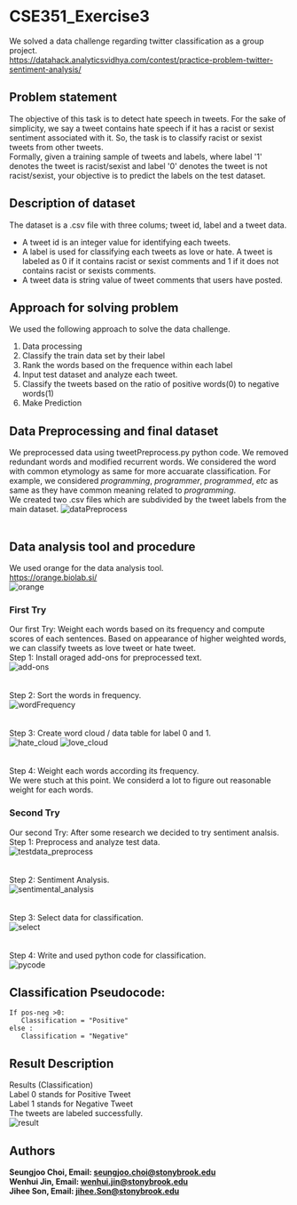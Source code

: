 # CSE351_Exercise3  
We solved a data challenge regarding twitter classification as a group project.  
https://datahack.analyticsvidhya.com/contest/practice-problem-twitter-sentiment-analysis/  

## Problem statement  
The objective of this task is to detect hate speech in tweets. For the sake of simplicity, we say a tweet contains hate speech if it has a racist or sexist sentiment associated with it. So, the task is to classify racist or sexist tweets from other tweets.  
Formally, given a training sample of tweets and labels, where label '1' denotes the tweet is racist/sexist and label '0' denotes the tweet is not racist/sexist, your objective is to predict the labels on the test dataset.

## Description of dataset  
The dataset is a .csv file with three colums; tweet id, label and a tweet data.  
* A tweet id is an integer value for identifying each tweets.  
* A label is used for classifying each tweets as love or hate. A tweet is labeled as 0 if it contains racist or sexist comments and 1 if it does not contains racist or sexists comments.  
* A tweet data is string value of tweet comments that users have posted.  

## Approach for solving problem  
We used the following approach to solve the data challenge.  
1. Data processing
2. Classify the train data set by their label
3. Rank the words based on the frequence within each label
4. Input test dataset and analyze each tweet.
5. Classify the tweets based on the ratio of positive words(0) to negative words(1)
6. Make Prediction

## Data Preprocessing and final dataset  
We preprocessed data using tweetPreprocess.py python code. We removed redundant words and modified recurrent words. We considered the word with common etymology as same for more accuarate classification. For example, we considered *programming*, *programmer*, *programmed*, *etc* as same as they have common meaning related to *programming*.  
We created two .csv files which are subdivided by the tweet labels from the main dataset. 
![dataPreprocess](./pic/dataPreprocess.jpg)
<br/><br/>

## Data analysis tool and procedure
We used orange for the data analysis tool.  
https://orange.biolab.si/  
![orange](./pic/orange.jpg)  

### First Try
Our first Try: Weight each words based on its frequency and compute scores of each sentences. Based on appearance of higher weighted words, we can classify tweets as love tweet or hate tweet.  
Step 1: Install oraged add-ons for preprocessed text.  
![add-ons](./pic/installAddOn.jpg)  
<br/><br/>
Step 2: Sort the words in frequency.  
![wordFrequency](./pic/wordFrequency.jpg)  
<br/><br/>
Step 3: Create word cloud / data table for label 0 and 1.  
![hate_cloud](./pic/hate_cloud.jpg)
![love_cloud](./pic/love_cloud.jpg)  
<br/><br/>
Step 4: Weight each words according its frequency.  
We were stuch at this point. We considerd a lot to figure out reasonable weight for each words.    

### Second Try
Our second Try: After some research we decided to try sentiment analsis.    
Step 1: Preprocess and analyze test data.  
![testdata_preprocess](./pic/testdata_preprocess.jpg)  
<br/><br/>
Step 2: Sentiment Analysis.  
![sentimental_analysis](./pic/sentimental_analysis.jpg)  
<br/><br/>
Step 3: Select data for classification.  
![select](./pic/data_select.jpg)  
<br/><br/>
Step 4: Write and used python code for classification.  
![pycode](./pic/python_code.jpg)  

## Classification Pseudocode:  
```  
If pos-neg >0:  
   Classification = "Positive"    
else :  
   Classification = "Negative"  
```
 
## Result Description
Results (Classification)  
Label 0 stands for Positive Tweet  
Label 1 stands for Negative Tweet  
The tweets are labeled successfully.    
![result](./pic/fianl_result.jpg)

## Authors  
**Seungjoo Choi, Email: seungjoo.choi@stonybrook.edu**  
**Wenhui Jin, Email: wenhui.jin@stonybrook.edu**  
**Jihee Son, Email: jihee.Son@stonybrook.edu**  

